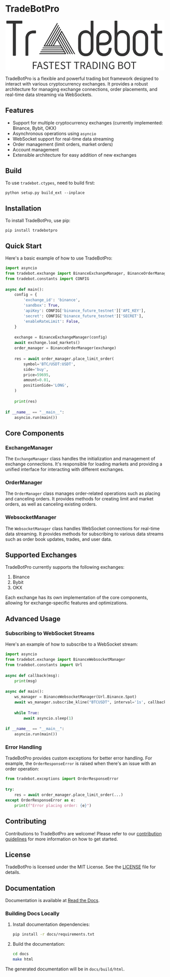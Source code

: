 # TradeBotPro

![logo](docs/source/_static/logo-light.png)

<style>
  @media (prefers-color-scheme: dark) {
    .logo {
      content: url(docs/source/_static/logo-dark.png);
    }
  }
</style>

TradeBotPro is a flexible and powerful trading bot framework designed to interact with various cryptocurrency exchanges. It provides a robust architecture for managing exchange connections, order placements, and real-time data streaming via WebSockets.

## Features

- Support for multiple cryptocurrency exchanges (currently implemented: Binance, Bybit, OKX)
- Asynchronous operations using `asyncio`
- WebSocket support for real-time data streaming
- Order management (limit orders, market orders)
- Account management
- Extensible architecture for easy addition of new exchanges

## Build
To use `tradebot.ctypes`, need to build first:
```
python setup.py build_ext --inplace
```


## Installation

To install TradeBotPro, use pip:

```
pip install tradebotpro
```

## Quick Start

Here's a basic example of how to use TradeBotPro:

```python
import asyncio
from tradebot.exchange import BinanceExchangeManager, BinanceOrderManager
from tradebot.constants import CONFIG

async def main():
    config = {
        'exchange_id': 'binance',
        'sandbox': True,
        'apiKey': CONFIG['binance_future_testnet']['API_KEY'],
        'secret': CONFIG['binance_future_testnet']['SECRET'],
        'enableRateLimit': False,
    }
    
    exchange = BinanceExchangeManager(config)
    await exchange.load_markets()
    order_manager = BinanceOrderManager(exchange)
    
    res = await order_manager.place_limit_order(
        symbol='BTC/USDT:USDT',
        side='buy',
        price=59695,
        amount=0.01,
        positionSide='LONG',
    )
    
    print(res)

if __name__ == "__main__":
    asyncio.run(main())
```

## Core Components

### ExchangeManager

The `ExchangeManager` class handles the initialization and management of exchange connections. It's responsible for loading markets and providing a unified interface for interacting with different exchanges.

### OrderManager

The `OrderManager` class manages order-related operations such as placing and canceling orders. It provides methods for creating limit and market orders, as well as canceling existing orders.

### WebsocketManager

The `WebsocketManager` class handles WebSocket connections for real-time data streaming. It provides methods for subscribing to various data streams such as order book updates, trades, and user data.

## Supported Exchanges

TradeBotPro currently supports the following exchanges:

1. Binance
2. Bybit
3. OKX

Each exchange has its own implementation of the core components, allowing for exchange-specific features and optimizations.

## Advanced Usage

### Subscribing to WebSocket Streams

Here's an example of how to subscribe to a WebSocket stream:

```python
import asyncio
from tradebot.exchange import BinanceWebsocketManager
from tradebot.constants import Url

async def callback(msg):
    print(msg)

async def main():
    ws_manager = BinanceWebsocketManager(Url.Binance.Spot)
    await ws_manager.subscribe_kline("BTCUSDT", interval='1s', callback=callback)
    
    while True:
        await asyncio.sleep(1)

if __name__ == "__main__":
    asyncio.run(main())
```

### Error Handling

TradeBotPro provides custom exceptions for better error handling. For example, the `OrderResponseError` is raised when there's an issue with an order operation:

```python
from tradebot.exceptions import OrderResponseError

try:
    res = await order_manager.place_limit_order(...)
except OrderResponseError as e:
    print(f"Error placing order: {e}")
```

## Contributing

Contributions to TradeBotPro are welcome! Please refer to our [contribution guidelines](CONTRIBUTING.md) for more information on how to get started.

## License

TradeBotPro is licensed under the MIT License. See the [LICENSE](LICENSE) file for details.

## Documentation

Documentation is available at [Read the Docs](https://your-project-name.readthedocs.io/).

### Building Docs Locally

1. Install documentation dependencies:
   ```bash
   pip install -r docs/requirements.txt
   ```

2. Build the documentation:
   ```bash
   cd docs
   make html
   ```

The generated documentation will be in `docs/build/html`.
